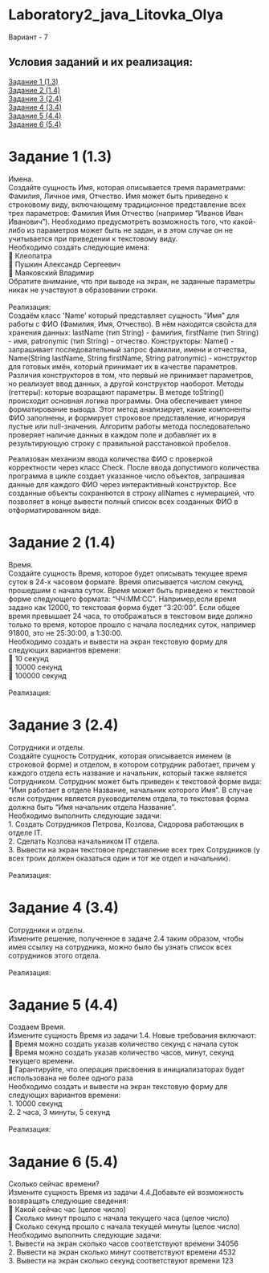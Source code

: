 # Laboratory2_java_Litovka_Olya
Вариант - 7
<H2>Условия заданий и их реализация:</H2>
<A HREF="#chap1">Задание 1 (1.3)</A><br>
<A HREF="#chap2">Задание 2 (1.4)</A><br>
<A HREF="#chap3">Задание 3 (2.4)</A><br>
<A HREF="#chap4">Задание 4 (3.4)</A><br>
<A HREF="#chap5">Задание 5 (4.4)</A><br>
<A HREF="#chap6">Задание 6 (5.4)</A><br>

<A NAME="chap1"></A>
<H1>Задание 1 (1.3)</H1>
<A NAME="chap1.2"></A>
Имена.<br>
Создайте сущность Имя, которая описывается тремя параметрами: Фамилия, Личное имя,
Отчество. Имя может быть приведено к строковому виду, включающему традиционное
представление всех трех параметров: Фамилия Имя Отчество (например “Иванов Иван
Иванович”). Необходимо предусмотреть возможность того, что какой-либо из параметров может
быть не задан, и в этом случае он не учитывается при приведении к текстовому виду.<br>
Необходимо создать следующие имена:<br>
 Клеопатра<br>
 Пушкин Александр Сергеевич<br>
 Маяковский Владимир<br>
Обратите внимание, что при выводе на экран, не заданные параметры никак не участвуют в
образовании строки.<br>
<br>
Реализация:<br>
Создаём класс 'Name' который представляет сущность "Имя" для работы с ФИО (Фамилия, Имя, Отчество).
В нём находятся свойста для хранения данных: lastName (тип String) - фамилия, firstName (тип String) - имя, patronymic (тип String) - отчество.
Конструкторы: Name() - запрашивает последовательный запрос фамилии, имени и отчества, 
Name(String lastName, String firstName, String patronymic) -  конструктор для готовых имён, который принимает их в качестве параметров.
Различия конструкторов в том, что первый не принимает параметров, но реализует ввод данных, а другой конструктор наоборот.
Методы (геттеры): которые возращают параметры. В методе toString() происходит основная логика программы. 
Она обеспечивает умное форматирование вывода. Этот метод анализирует, какие компоненты ФИО заполнены,
и формирует строковое представление, игнорируя пустые или null-значения. 
Алгоритм работы метода последовательно проверяет наличие данных в каждом поле и добавляет их в результирующую строку с 
правильной расстановкой пробелов.

 Реализован механизм ввода количества ФИО с проверкой корректности через класс Check. После ввода допустимого количества программа в цикле создает указанное число объектов, запрашивая данные для каждого ФИО через интерактивный конструктор. Все созданные объекты сохраняются в строку allNames с нумерацией, что позволяет в конце вывести полный список всех созданных ФИО в отформатированном виде.


<A NAME="chap2"></A>
<H1>Задание 2 (1.4)</H1>
<A NAME="chap1.3"></A>
Время.<br>
Создайте сущность Время, которое будет описывать текущее время суток в 24-х часовом
формате. Время описывается числом секунд, прошедшим с начала суток. Время может быть
приведено к текстовой форме следующего формата: “ЧЧ:ММ:СС”. Например,если время задано как
12000, то текстовая форма будет “3:20:00”. Если общее время превышает 24 часа, то отображаться
в текстовом виде должно только то время, которое прошло с начала последних суток, например
91800, это не 25:30:00, а 1:30:00.<br>
Необходимо создать и вывести на экран текстовую форму для следующих вариантов времени:<br>
 10 секунд<br>
 10000 секунд<br>
 100000 секунд<br>
<br>
Реализация:<br>

<A NAME="chap3"></A>
<H1>Задание 3 (2.4)</H1>
<A NAME="chap1.2"></A>
Сотрудники и отделы. <br>
Создайте сущность Сотрудник, которая описывается именем (в строковой форме) и отделом, в
котором сотрудник работает, причем у каждого отдела есть название и начальник, который
также является Сотрудником. Сотрудник может быть приведен к текстовой форме вида: “Имя
работает в отделе Название, начальник которого Имя”. В случае если сотрудник является
руководителем отдела, то текстовая форма должна быть “Имя начальник отдела Название”.<br>
Необходимо выполнить следующие задачи:<br>
1. Создать Сотрудников Петрова, Козлова, Сидорова работающих в отделе IT.<br>
2. Сделать Козлова начальником IT отдела.<br>
3. Вывести на экран текстовое представление всех трех Сотрудников (у всех троих должен
оказаться один и тот же отдел и начальник).<br>
<br>
Реализация:<br>

<A NAME="chap4"></A>
<H1>Задание 4 (3.4)</H1>
<A NAME="chap1.2"></A>
Сотрудники и отделы.<br>
Измените решение, полученное в задаче 2.4 таким образом, чтобы имея ссылку на сотрудника,
можно было бы узнать список всех сотрудников этого отдела.<br>
<br>
Реализация:<br>

<A NAME="chap5"></A>
<H1>Задание 5 (4.4)</H1>
<A NAME="chap1.2"></A>
Создаем Время. <br>
Измените сущность Время из задачи 1.4. Новые требования включают:<br>
 Время можно создать указав количество секунд с начала суток<br>
 Время можно создать указав количество часов, минут, секунд текущего времени.<br>
 Гарантируйте, что операция присвоения в инициализаторах будет использована не более
одного раза<br>
Необходимо создать и вывести на экран текстовую форму для следующих вариантов времени:<br>
1. 10000 секунд<br>
2. 2 часа, 3 минуты, 5 секунд<br>
<br>
Реализация:<br>

<A NAME="chap6"></A>
<H1>Задание 6 (5.4)</H1>
<A NAME="chap1.2"></A>
Сколько сейчас времени?<br>
Измените сущность Время из задачи 4.4.Добавьте ей возможность возвращать следующие сведения:<br>
 Какой сейчас час (целое число)<br>
 Сколько минут прошло с начала текущего часа (целое число)<br>
 Сколько секунд прошло с начала текущей минуты (целое число)<br>
Необходимо выполнить следующие задачи:<br>
1. Вывести на экран сколько часов соответствуют времени 34056<br>
2. Вывести на экран сколько минут соответствуют времени 4532<br>
3. Вывести на экран сколько секунд соответствуют времени 123<br>
